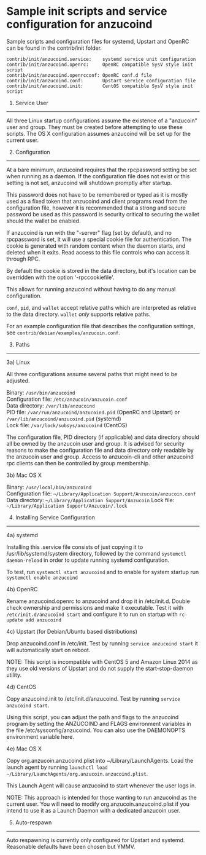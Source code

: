 Sample init scripts and service configuration for anzucoind
==========================================================

Sample scripts and configuration files for systemd, Upstart and OpenRC
can be found in the contrib/init folder.

    contrib/init/anzucoind.service:    systemd service unit configuration
    contrib/init/anzucoind.openrc:     OpenRC compatible SysV style init script
    contrib/init/anzucoind.openrcconf: OpenRC conf.d file
    contrib/init/anzucoind.conf:       Upstart service configuration file
    contrib/init/anzucoind.init:       CentOS compatible SysV style init script

1. Service User
---------------------------------

All three Linux startup configurations assume the existence of a "anzucoin" user
and group.  They must be created before attempting to use these scripts.
The OS X configuration assumes anzucoind will be set up for the current user.

2. Configuration
---------------------------------

At a bare minimum, anzucoind requires that the rpcpassword setting be set
when running as a daemon.  If the configuration file does not exist or this
setting is not set, anzucoind will shutdown promptly after startup.

This password does not have to be remembered or typed as it is mostly used
as a fixed token that anzucoind and client programs read from the configuration
file, however it is recommended that a strong and secure password be used
as this password is security critical to securing the wallet should the
wallet be enabled.

If anzucoind is run with the "-server" flag (set by default), and no rpcpassword is set,
it will use a special cookie file for authentication. The cookie is generated with random
content when the daemon starts, and deleted when it exits. Read access to this file
controls who can access it through RPC.

By default the cookie is stored in the data directory, but it's location can be overridden
with the option '-rpccookiefile'.

This allows for running anzucoind without having to do any manual configuration.

`conf`, `pid`, and `wallet` accept relative paths which are interpreted as
relative to the data directory. `wallet` *only* supports relative paths.

For an example configuration file that describes the configuration settings,
see `contrib/debian/examples/anzucoin.conf`.

3. Paths
---------------------------------

3a) Linux

All three configurations assume several paths that might need to be adjusted.

Binary:              `/usr/bin/anzucoind`  
Configuration file:  `/etc/anzucoin/anzucoin.conf`  
Data directory:      `/var/lib/anzucoind`  
PID file:            `/var/run/anzucoind/anzucoind.pid` (OpenRC and Upstart) or `/var/lib/anzucoind/anzucoind.pid` (systemd)  
Lock file:           `/var/lock/subsys/anzucoind` (CentOS)  

The configuration file, PID directory (if applicable) and data directory
should all be owned by the anzucoin user and group.  It is advised for security
reasons to make the configuration file and data directory only readable by the
anzucoin user and group.  Access to anzucoin-cli and other anzucoind rpc clients
can then be controlled by group membership.

3b) Mac OS X

Binary:              `/usr/local/bin/anzucoind`  
Configuration file:  `~/Library/Application Support/Anzucoin/anzucoin.conf`  
Data directory:      `~/Library/Application Support/Anzucoin`
Lock file:           `~/Library/Application Support/Anzucoin/.lock`

4. Installing Service Configuration
-----------------------------------

4a) systemd

Installing this .service file consists of just copying it to
/usr/lib/systemd/system directory, followed by the command
`systemctl daemon-reload` in order to update running systemd configuration.

To test, run `systemctl start anzucoind` and to enable for system startup run
`systemctl enable anzucoind`

4b) OpenRC

Rename anzucoind.openrc to anzucoind and drop it in /etc/init.d.  Double
check ownership and permissions and make it executable.  Test it with
`/etc/init.d/anzucoind start` and configure it to run on startup with
`rc-update add anzucoind`

4c) Upstart (for Debian/Ubuntu based distributions)

Drop anzucoind.conf in /etc/init.  Test by running `service anzucoind start`
it will automatically start on reboot.

NOTE: This script is incompatible with CentOS 5 and Amazon Linux 2014 as they
use old versions of Upstart and do not supply the start-stop-daemon utility.

4d) CentOS

Copy anzucoind.init to /etc/init.d/anzucoind. Test by running `service anzucoind start`.

Using this script, you can adjust the path and flags to the anzucoind program by
setting the ANZUCOIND and FLAGS environment variables in the file
/etc/sysconfig/anzucoind. You can also use the DAEMONOPTS environment variable here.

4e) Mac OS X

Copy org.anzucoin.anzucoind.plist into ~/Library/LaunchAgents. Load the launch agent by
running `launchctl load ~/Library/LaunchAgents/org.anzucoin.anzucoind.plist`.

This Launch Agent will cause anzucoind to start whenever the user logs in.

NOTE: This approach is intended for those wanting to run anzucoind as the current user.
You will need to modify org.anzucoin.anzucoind.plist if you intend to use it as a
Launch Daemon with a dedicated anzucoin user.

5. Auto-respawn
-----------------------------------

Auto respawning is currently only configured for Upstart and systemd.
Reasonable defaults have been chosen but YMMV.
